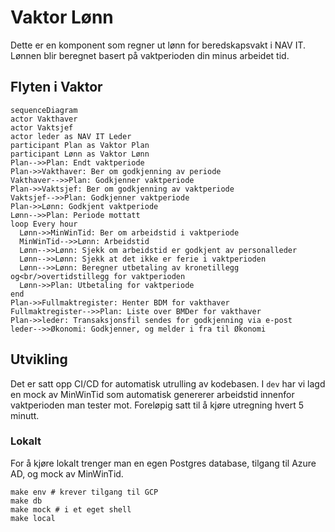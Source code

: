 # Vaktor Lønn

Dette er en komponent som regner ut lønn for beredskapsvakt i NAV IT.
Lønnen blir beregnet basert på vaktperioden din minus arbeidet tid.

## Flyten i Vaktor

```mermaid
sequenceDiagram
actor Vakthaver
actor Vaktsjef
actor leder as NAV IT Leder
participant Plan as Vaktor Plan
participant Lønn as Vaktor Lønn
Plan-->>Plan: Endt vaktperiode
Plan->>Vakthaver: Ber om godkjenning av periode
Vakthaver-->>Plan: Godkjenner vaktperiode
Plan->>Vaktsjef: Ber om godkjenning av vaktperiode
Vaktsjef-->>Plan: Godkjenner vaktperiode
Plan->>Lønn: Godkjent vaktperiode
Lønn-->>Plan: Periode mottatt
loop Every hour
  Lønn->>MinWinTid: Ber om arbeidstid i vaktperiode
  MinWinTid-->>Lønn: Arbeidstid
  Lønn-->>Lønn: Sjekk om arbeidstid er godkjent av personalleder
  Lønn-->>Lønn: Sjekk at det ikke er ferie i vaktperioden
  Lønn-->>Lønn: Beregner utbetaling av kronetillegg og<br/>overtidstillegg for vaktperioden
  Lønn->>Plan: Utbetaling for vaktperiode
end
Plan->>Fullmaktregister: Henter BDM for vakthaver
Fullmaktregister-->>Plan: Liste over BMDer for vakthaver
Plan->>leder: Transaksjonsfil sendes for godkjenning via e-post
leder-->>Økonomi: Godkjenner, og melder i fra til Økonomi
```

## Utvikling

Det er satt opp CI/CD for automatisk utrulling av kodebasen.
I `dev` har vi lagd en mock av MinWinTid som automatisk genererer arbeidstid innenfor vaktperioden man tester mot.
Foreløpig satt til å kjøre utregning hvert 5 minutt.

### Lokalt

For å kjøre lokalt trenger man en egen Postgres database, tilgang til Azure AD, og mock av MinWinTid.

```shell
make env # krever tilgang til GCP
make db
make mock # i et eget shell
make local
```
